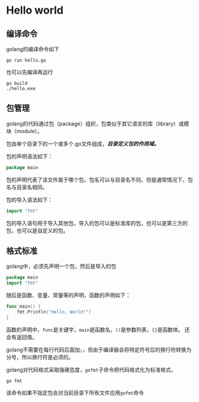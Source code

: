 # Hello world

## 编译命令

golang的编译命令如下

```shell
go run hello.go
```
也可以先编译再运行

```shell
go build
./hello.exe
```

## 包管理

golang的代码通过包（package）组织，包类似于其它语言的库（library）或模块（module）。

包由单个目录下的一个或多个.go文件组成，***目录定义包的作用域。***

包的声明语法如下：

```go
package main
```
包的声明代表了该文件属于哪个包，包名可以与目录名不同，但是通常情况下，包名与目录名相同。

包的导入语法如下：

```go
import "fmt"
```

包的导入语句用于导入其他包，导入的包可以是标准库的包，也可以是第三方的包，也可以是自定义的包。

## 格式标准

golang中，必须先声明一个包，然后是导入的包

```go
package main
import "fmt"
```

随后是函数、变量、常量等的声明，函数的声明如下：

```go
func main() {
    fmt.Println("Hello, World!")
}
```
函数的声明中，`func`是关键字，`main`是函数名，`()`是参数列表，`{}`是函数体。 还会有返回值。

golang不需要在每行代码后面加`;`，但由于编译器会将特定符号后的换行符转换为分号，所以换行符是必须的。

golang对代码格式采取强硬态度，`gofmt`子命令把代码格式化为标准格式。

```shell
go fmt
```

该命令如果不指定包会对当前目录下所有文件应用`gofmt`命令